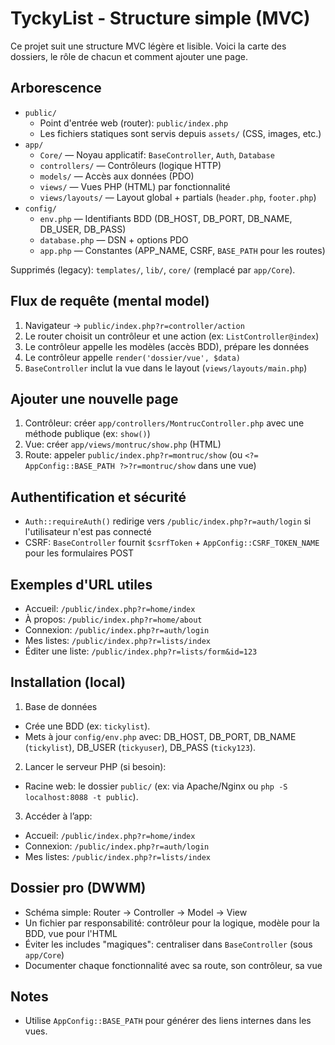 # TyckyList - Structure simple (MVC)

Ce projet suit une structure MVC légère et lisible. Voici la carte des dossiers, le rôle de chacun et comment ajouter une page.

## Arborescence

- `public/`
  - Point d'entrée web (router): `public/index.php`
  - Les fichiers statiques sont servis depuis `assets/` (CSS, images, etc.)
- `app/`
  - `Core/` — Noyau applicatif: `BaseController`, `Auth`, `Database`
  - `controllers/` — Contrôleurs (logique HTTP)
  - `models/` — Accès aux données (PDO)
  - `views/` — Vues PHP (HTML) par fonctionnalité
  - `views/layouts/` — Layout global + partials (`header.php`, `footer.php`)
- `config/`
  - `env.php` — Identifiants BDD (DB_HOST, DB_PORT, DB_NAME, DB_USER, DB_PASS)
  - `database.php` — DSN + options PDO
  - `app.php` — Constantes (APP_NAME, CSRF, `BASE_PATH` pour les routes)

Supprimés (legacy): `templates/`, `lib/`, `core/` (remplacé par `app/Core`).

## Flux de requête (mental model)

1. Navigateur → `public/index.php?r=controller/action`
2. Le router choisit un contrôleur et une action (ex: `ListController@index`)
3. Le contrôleur appelle les modèles (accès BDD), prépare les données
4. Le contrôleur appelle `render('dossier/vue', $data)`
5. `BaseController` inclut la vue dans le layout (`views/layouts/main.php`)

## Ajouter une nouvelle page

1. Contrôleur: créer `app/controllers/MontrucController.php` avec une méthode publique (ex: `show()`)
2. Vue: créer `app/views/montruc/show.php` (HTML)
3. Route: appeler `public/index.php?r=montruc/show` (ou `<?= AppConfig::BASE_PATH ?>?r=montruc/show` dans une vue)

## Authentification et sécurité

- `Auth::requireAuth()` redirige vers `/public/index.php?r=auth/login` si l'utilisateur n'est pas connecté
- CSRF: `BaseController` fournit `$csrfToken` + `AppConfig::CSRF_TOKEN_NAME` pour les formulaires POST

## Exemples d'URL utiles

- Accueil: `/public/index.php?r=home/index`
- À propos: `/public/index.php?r=home/about`
- Connexion: `/public/index.php?r=auth/login`
- Mes listes: `/public/index.php?r=lists/index`
- Éditer une liste: `/public/index.php?r=lists/form&id=123`

## Installation (local)

1. Base de données
  - Crée une BDD (ex: `tickylist`).
  - Mets à jour `config/env.php` avec: DB_HOST, DB_PORT, DB_NAME (`tickylist`), DB_USER (`tickyuser`), DB_PASS (`ticky123`).
2. Lancer le serveur PHP (si besoin):
  - Racine web: le dossier `public/` (ex: via Apache/Nginx ou `php -S localhost:8088 -t public`).
3. Accéder à l’app:
  - Accueil: `/public/index.php?r=home/index`
  - Connexion: `/public/index.php?r=auth/login`
  - Mes listes: `/public/index.php?r=lists/index`

## Dossier pro (DWWM)

- Schéma simple: Router → Controller → Model → View
- Un fichier par responsabilité: contrôleur pour la logique, modèle pour la BDD, vue pour l'HTML
- Éviter les includes "magiques": centraliser dans `BaseController` (sous `app/Core`)
- Documenter chaque fonctionnalité avec sa route, son contrôleur, sa vue

## Notes

- Utilise `AppConfig::BASE_PATH` pour générer des liens internes dans les vues.
